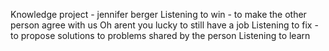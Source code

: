 Knowledge project - jennifer berger
Listening to win - to make the other person agree with us
Oh arent you lucky to still have a job
Listening to fix - to propose solutions to problems shared by the person
Listening to learn
